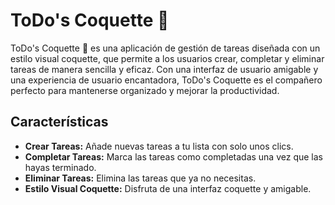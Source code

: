 # ToDo's Coquette 🎀

ToDo's Coquette 🎀 es una aplicación de gestión de tareas diseñada con un estilo visual coquette, que permite a los usuarios crear, completar y eliminar tareas de manera sencilla y eficaz. Con una interfaz de usuario amigable y una experiencia de usuario encantadora, ToDo's Coquette es el compañero perfecto para mantenerse organizado y mejorar la productividad.

## Características

- **Crear Tareas:** Añade nuevas tareas a tu lista con solo unos clics.
- **Completar Tareas:** Marca las tareas como completadas una vez que las hayas terminado.
- **Eliminar Tareas:** Elimina las tareas que ya no necesitas.
- **Estilo Visual Coquette:** Disfruta de una interfaz coquette y amigable.
